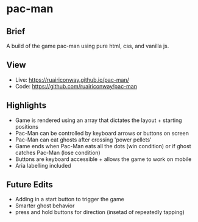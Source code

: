 # pac-man

## Brief
A build of the game pac-man using pure html, css, and vanilla js.

## View
- Live: https://ruairiconway.github.io/pac-man/
- Code: https://github.com/ruairiconway/pac-man

## Highlights
- Game is rendered using an array that dictates the layout + starting positions
- Pac-Man can be controlled by keyboard arrows or buttons on screen
- Pac-Man can eat ghosts after crossing 'power pellets'
- Game ends when Pac-Man eats all the dots (win condition) or if ghost catches Pac-Man (lose condition)
- Buttons are keyboard accessible + allows the game to work on mobile
- Aria labelling included

## Future Edits
- Adding in a start button to trigger the game
- Smarter ghost behavior
- press and hold buttons for direction (insetad of repeatedly tapping)
